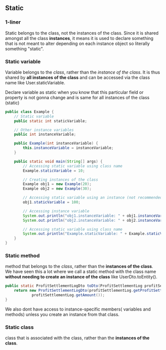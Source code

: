 ## Static
### 1-liner
Static belongs to the class, not the instances of the class. Since it is shared amongst all the class **instances**, it means it is used to declare something that is not meant to alter depending on each instance object so literally something "static".

### Static variable
Variable belongs to the *class*, rather than the *instance of the class*. It is thus shared by **all instances of
the class** and can be accessed via the class name like User.staticVariable.

Declare variable as static when you know that this particular field or property is not gonna change and is same for all instances
of the class (static)

```java
public class Example {
    // Static variable
    public static int staticVariable;

    // Other instance variables
    public int instanceVariable;

    public Example(int instanceVariable) {
        this.instanceVariable = instanceVariable;
    }

    public static void main(String[] args) {
        // Accessing static variable using class name
        Example.staticVariable = 10;

        // Creating instances of the class
        Example obj1 = new Example(20);
        Example obj2 = new Example(30);

        // Accessing static variable using an instance (not recommended)
        obj1.staticVariable = 100;

        // Accessing instance variable
        System.out.println("obj1.instanceVariable: " + obj1.instanceVariable);
        System.out.println("obj2.instanceVariable: " + obj2.instanceVariable);

        // Accessing static variable using class name
        System.out.println("Example.staticVariable: " + Example.staticVariable);
    }
}
```

### Static method
method that belongs to the *class*, rather than the **instances of the class**.
We have seen this a lot where we call a static method with the class name **without needing to create an instance of the class** like
UserDto.toEntity().

```java
public static ProfitSettlementLogDto toDto(ProfitSettlementLog profitSettlementLog){
    return new ProfitSettlementLogDto(profitSettlementLog.getProfitSettlementLogStatus(),
            profitSettlementLog.getAmount());
}
```

We also dont have access to instance-specific members( variables and methods) unless you create an instance from that class.



### Static class
class that is associated with the class, rather than the **instances of the class**.
